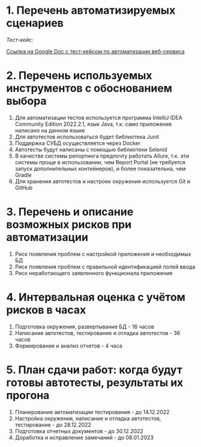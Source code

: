 # 1. Перечень автоматизируемых сценариев

*Тест-кейс:*

[Ссылка на Google Doc с тест-кейсом по автоматизации веб-сервиса](https://docs.google.com/spreadsheets/d/106RJvp-R1TDOLROBfAKSzsvFbFZkuzvYIU-XzILrjsU/edit?usp=sharing)

# 2. Перечень используемых инструментов с обоснованием выбора

1) Для автоматизации тестов используется программа IntelliJ IDEA Community Edition 2022.2.1, язык Java, т.к. само приложение написано на данном языке
1) Для автотестов использоваться будет библиотека Junit
1) Поддержка СУБД осуществляется через Docker
1) Автотесты будут написаны с помощью библиотеки Selenid
1) В качестве системы репортинга предпочту работать Allure, т.к. эти системы проще в использовании, чем Report Portal (не требуется запуск дополнительных контейнеров), и более показательна, чем Gradle
1) Для хранения автотестов и настроек окружения используется Git и GitHub

# 3. Перечень и описание возможных рисков при автоматизации

1) Риск появления проблем с настройкой приложения и необходимых БД
1) Риск появления проблем с правильной идентификацией полей ввода
1) Риск неработающего заявленного функционала приложения

# 4. Интервальная оценка с учётом рисков в часах

1) Подготовка окружения, развертывание БД - 16 часов
1) Написание автотестов, тестирование и отладка автотестов - 36 часов
1) Формирование и анализ отчетов - 4 часа

# 5. План сдачи работ: когда будут готовы автотесты, результаты их прогона

1) Планирование автоматизации тестирования - до 14.12.2022
1) Настройка окружения, написание и отладка автотестов, тестирование - до 28.12.2022
1) Подготовка отчетных документов - до 30.12.2022
1) Доработка и исправление замечаний - до 08.01.2023